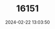 ---
title: "16151"
category: "Parantica nilgiriensis"
draft: false
date: 2024-02-22 13:03:50
languages:
  English: ["Nilgiri Tiger"]
---
